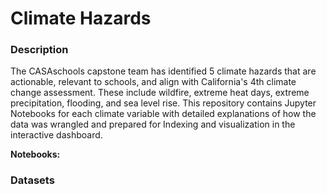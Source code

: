 # Climate Hazards

### Description
The CASAschools capstone team has identified 5 climate hazards that are actionable, relevant to schools, and align with California's 4th climate change assessment. These include wildfire, extreme heat days, extreme precipitation, flooding, and sea level rise. This repository contains Jupyter Notebooks for each climate variable with detailed explanations of how the data was wrangled and prepared for Indexing and visualization in the interactive dashboard. 

<b> Notebooks: </b>

### Datasets

